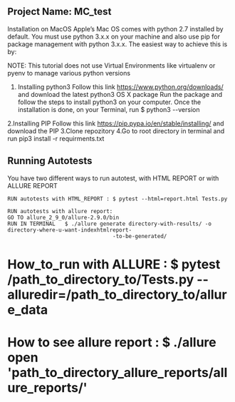 ## Project Name: MC_test
Installation on MacOS 
Apple’s Mac OS comes with python 2.7 installed by default. You must use python 3.x.x on your machine and also use pip for package management with python 3.x.x. The easiest way to achieve this is by:

NOTE: This tutorial does not use Virtual Environments like virtualenv or pyenv to manage various python versions

1. Installing python3
   Follow this link https://www.python.org/downloads/ and download the latest python3 OS X package
   Run the package and follow the steps to install python3 on your computer.
   Once the installation is done, on your Terminal, run $ python3 --version


2.Installing PIP
   Follow this link https://pip.pypa.io/en/stable/installing/   and download the PIP
3.Clone repozitory 
4.Go to root directory in terminal and run pip3 install -r requirments.txt


## Running Autotests
You have two different ways to run autotest, with HTML REPORT or with ALLURE REPORT

    RUN autotests with HTML_REPORT : $ pytest --html=report.html Tests.py

    RUN autotests with allure report: 
    GO TO allure_2_9_0/allure-2.9.0/bin
    RUN IN TERMINAL   $ ./allure generate directory-with-results/ -o directory-where-u-want-indexhtmlreport-
                                     -to-be-generated/
                                     
# How_to_run with ALLURE        : $ pytest /path_to_directory_to/Tests.py --alluredir=/path_to_directory_to/allure_data
# How to see allure report      : $ ./allure open 'path_to_directory_allure_reports/allure_reports/'
           
